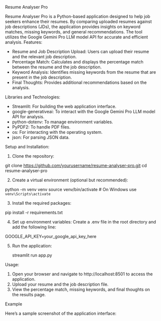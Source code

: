 Resume Analyser Pro

Resume Analyser Pro is a Python-based application designed to help job seekers enhance their resumes. By comparing uploaded resumes against job descriptions (JDs), the application provides insights on keyword matches, missing keywords, and general recommendations. The tool utilizes the Google Gemini Pro LLM model API for accurate and efficient analysis.
Features:

   - Resume and Job Description Upload: Users can upload their resume and the relevant job description.
   - Percentage Match: Calculates and displays the percentage match between the resume and the job description.
   - Keyword Analysis: Identifies missing keywords from the resume that are present in the job description.
   - Final Thoughts: Provides additional recommendations based on the analysis.

Libraries and Technologies: 

   - Streamlit: For building the web application interface.
   - google-generativeai: To interact with the Google Gemini Pro LLM model API for analysis.
   - python-dotenv: To manage environment variables.
   - PyPDF2: To handle PDF files.
   - os: For interacting with the operating system.
   - json: For parsing JSON data.

Setup and Installation: 

  1. Clone the repository:

git clone https://github.com/yourusername/resume-analyser-pro.git
cd resume-analyser-pro

2. Create a virtual environment (optional but recommended):

python -m venv venv
source venv/bin/activate   # On Windows use `venv\Scripts\activate`

3. Install the required packages:

pip install -r requirements.txt

4. Set up environment variables:
Create a .env file in the root directory and add the following line:

GOOGLE_API_KEY=your_google_api_key_here

5. Run the application:

    streamlit run app.py

Usage: 

  1. Open your browser and navigate to http://localhost:8501 to access the application.
  2. Upload your resume and the job description file.
  3. View the percentage match, missing keywords, and final thoughts on the results page.

Example

Here’s a sample screenshot of the application interface: 
